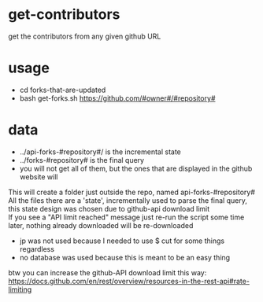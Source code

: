 # get-contributors
get the contributors from any given github URL

# usage
* cd forks-that-are-updated
* bash get-forks.sh https://github.com/#owner#/#repository#

# data
* ../api-forks-#repository#/ is the incremental state
* ../forks-#repository#  is the final query
* you will not get all of them, but the ones that are displayed in the github website will

This will create a folder just outside the repo, named api-forks-#repository#  
All the files there are a 'state', incrementally used to parse the final query, this state design was chosen due to github-api download limit  
If you see a "API limit reached" message just re-run the script some time later, nothing already downloaded will be re-downloaded

* jp was not used because I needed to use $ cut for some things regardless
* no database was used because this is meant to be an easy thing

btw you can increase the github-API download limit this way:
https://docs.github.com/en/rest/overview/resources-in-the-rest-api#rate-limiting
